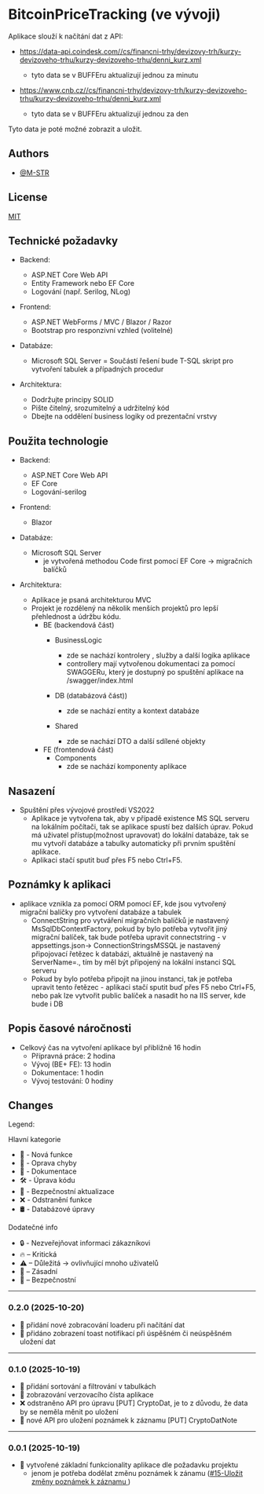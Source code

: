 ﻿# BitcoinPriceTracking (ve vývoji)

Aplikace slouží k načítání dat z API:
- https://data-api.coindesk.com//cs/financni-trhy/devizovy-trh/kurzy-devizoveho-trhu/kurzy-devizoveho-trhu/denni_kurz.xml
    
    - tyto data se v BUFFEru aktualizují jednou za minutu
  
- https://www.cnb.cz//cs/financni-trhy/devizovy-trh/kurzy-devizoveho-trhu/kurzy-devizoveho-trhu/denni_kurz.xml
  
    - tyto data se v BUFFEru aktualizují jednou za den
 
Tyto data je poté možné zobrazit a uložit. 


## Authors

- [@M-STR](https://github.com/M-STR15)


## License

[MIT](https://choosealicense.com/licenses/mit/)

## Technické požadavky

- Backend:

   - ASP.NET Core Web API
   - Entity Framework nebo EF Core
   - Logování (např. Serilog, NLog)

- Frontend:

   - ASP.NET WebForms / MVC / Blazor / Razor
   - Bootstrap pro responzivní vzhled (volitelné)

- Databáze:

   - Microsoft SQL Server
   = Součástí řešení bude T-SQL skript pro vytvoření tabulek a případných procedur

- Architektura:

   - Dodržujte principy SOLID
   - Pište čitelný, srozumitelný a udržitelný kód
   - Dbejte na oddělení business logiky od prezentační vrstvy

## Použita technologie

- Backend:
    - ASP.NET Core Web API
    - EF Core
    - Logování-serilog
    
- Frontend:
    - Blazor

- Databáze:
    - Microsoft SQL Server
        - je vytvořená methodou Code first pomocí EF Core -> migračních balíčků

- Architektura:
    - Aplikace je psaná architekturou MVC
    - Projekt je rozdělený na několik menších projektů pro lepší přehlednost a údržbu kódu.
        - BE (backendová část)
            - BusinessLogic
                - zde se nachází kontrolery , služby a další logika aplikace
                - controllery mají vytvořenou dokumentaci za pomocí SWAGGERu, který je dostupný po spuštění aplikace na /swagger/index.html
                
            - DB (databázová část))
                - zde se nachází entity a kontext databáze
            - Shared
                - zde se nachází DTO a další sdílené objekty
        - FE (frontendová část)
            - Components
                - zde se nachází komponenty aplikace

## Nasazení

- Spuštění přes vývojové prostředí VS2022
    - Aplikace je vytvořena tak, aby v případě existence MS SQL serveru na lokálním počítači, tak se aplikace spustí bez dalších úprav. Pokud má uživatel přístup(možnost upravovat) do lokální databáze, tak se mu vytvoří databáze a tabulky automaticky při prvním spuštění aplikace.
    - Aplikaci stačí sputit buď přes F5 nebo Ctrl+F5.
    
## Poznámky k aplikaci
   - aplikace vznikla za pomocí ORM pomocí EF, kde jsou vytvořený migrační balíčky pro vytvoření databáze a tabulek
        - ConnectString pro vytváření migračních balíčků je nastavený MsSqlDbContextFactory, pokud by bylo potřeba vytvořit jiný migrační balíček, tak bude potřeba upravit connectstring
    - v appsettings.json-> ConnectionStringsMSSQL je nastavený připojovací řetězec k databázi, aktuálně je nastavený na ServerName=., tím by měl být připojený na lokální instanci SQL serveru
        - Pokud by bylo potřeba připojit na jinou instanci, tak je potřeba upravit tento řetězec
    - aplikaci stačí sputit buď přes F5 nebo Ctrl+F5, nebo pak lze vytvořit public balíček a nasadit ho na IIS server, kde bude i DB

## Popis časové náročnosti
- Celkový čas na vytvoření aplikace byl přibližně 16 hodin
    - Přípravná práce: 2 hodina
    - Vývoj (BE+ FE): 13 hodin
    - Dokumentace: 1 hodin
    - Vývoj testování: 0 hodiny

## Changes

Legend: 

Hlavní kategorie 

- 🚀 - Nová funkce
- 🐞 - Oprava chyby
- 📝 - Dokumentace
- 🛠 - Úprava kódu
- 🚨 - Bezpečnostní aktualizace
- ❌ - Odstranění funkce
- 🛢 - Databázové úpravy

Dodatečné info
- 🔒 - Nezveřejňovat informaci zákazníkovi
- 🔥 – Kritická
- ⚠ – Důležitá -> ovlivňující mnoho uživatelů
- 🛑 – Zásadní
- 🚨 – Bezpečnostní


***
### 0.2.0   (2025-10-20)
- 🚀 přidání nové zobracování loaderu při načítání dat
- 🚀 přidáno zobrazení toast notifikací při úspěšném či neúspěšném uložení dat
***
### 0.1.0   (2025-10-19)
- 🚀 přidání sortování a filtrování v tabulkách
- 🚀 zobrazování verzovacího čísta aplikace
- ❌ odstraněno API pro úpravu [PUT] CryptoDat, je to z důvodu, že data by se neměla měnit po uložení
- 🚀 nové API pro uložení poznámek k záznamu [PUT] CryptoDatNote
***
### 0.0.1   (2025-10-19)
- 🚀 vytvořené základní funkcionality aplikace dle požadavku projektu
    - jenom je potřeba dodělat změnu poznámek k zánamu ([#15-Uložit změny poznámek k záznamu
](https://github.com/M-STR15/BitcoinPriceTracking/issues/15))